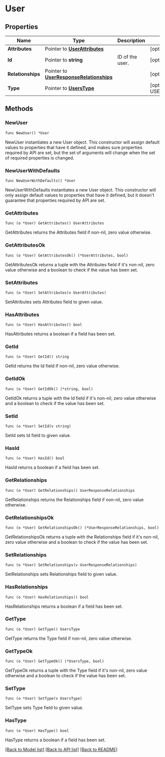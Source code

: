 # User

## Properties

| Name              | Type                                                                     | Description     | Notes                                   |
| ----------------- | ------------------------------------------------------------------------ | --------------- | --------------------------------------- |
| **Attributes**    | Pointer to [**UserAttributes**](UserAttributes.md)                       |                 | [optional]                              |
| **Id**            | Pointer to **string**                                                    | ID of the user. | [optional]                              |
| **Relationships** | Pointer to [**UserResponseRelationships**](UserResponseRelationships.md) |                 | [optional]                              |
| **Type**          | Pointer to [**UsersType**](UsersType.md)                                 |                 | [optional] [default to USERSTYPE_USERS] |

## Methods

### NewUser

`func NewUser() *User`

NewUser instantiates a new User object.
This constructor will assign default values to properties that have it defined,
and makes sure properties required by API are set, but the set of arguments
will change when the set of required properties is changed.

### NewUserWithDefaults

`func NewUserWithDefaults() *User`

NewUserWithDefaults instantiates a new User object.
This constructor will only assign default values to properties that have it defined,
but it doesn't guarantee that properties required by API are set.

### GetAttributes

`func (o *User) GetAttributes() UserAttributes`

GetAttributes returns the Attributes field if non-nil, zero value otherwise.

### GetAttributesOk

`func (o *User) GetAttributesOk() (*UserAttributes, bool)`

GetAttributesOk returns a tuple with the Attributes field if it's non-nil, zero value otherwise
and a boolean to check if the value has been set.

### SetAttributes

`func (o *User) SetAttributes(v UserAttributes)`

SetAttributes sets Attributes field to given value.

### HasAttributes

`func (o *User) HasAttributes() bool`

HasAttributes returns a boolean if a field has been set.

### GetId

`func (o *User) GetId() string`

GetId returns the Id field if non-nil, zero value otherwise.

### GetIdOk

`func (o *User) GetIdOk() (*string, bool)`

GetIdOk returns a tuple with the Id field if it's non-nil, zero value otherwise
and a boolean to check if the value has been set.

### SetId

`func (o *User) SetId(v string)`

SetId sets Id field to given value.

### HasId

`func (o *User) HasId() bool`

HasId returns a boolean if a field has been set.

### GetRelationships

`func (o *User) GetRelationships() UserResponseRelationships`

GetRelationships returns the Relationships field if non-nil, zero value otherwise.

### GetRelationshipsOk

`func (o *User) GetRelationshipsOk() (*UserResponseRelationships, bool)`

GetRelationshipsOk returns a tuple with the Relationships field if it's non-nil, zero value otherwise
and a boolean to check if the value has been set.

### SetRelationships

`func (o *User) SetRelationships(v UserResponseRelationships)`

SetRelationships sets Relationships field to given value.

### HasRelationships

`func (o *User) HasRelationships() bool`

HasRelationships returns a boolean if a field has been set.

### GetType

`func (o *User) GetType() UsersType`

GetType returns the Type field if non-nil, zero value otherwise.

### GetTypeOk

`func (o *User) GetTypeOk() (*UsersType, bool)`

GetTypeOk returns a tuple with the Type field if it's non-nil, zero value otherwise
and a boolean to check if the value has been set.

### SetType

`func (o *User) SetType(v UsersType)`

SetType sets Type field to given value.

### HasType

`func (o *User) HasType() bool`

HasType returns a boolean if a field has been set.

[[Back to Model list]](../README.md#documentation-for-models) [[Back to API list]](../README.md#documentation-for-api-endpoints) [[Back to README]](../README.md)
